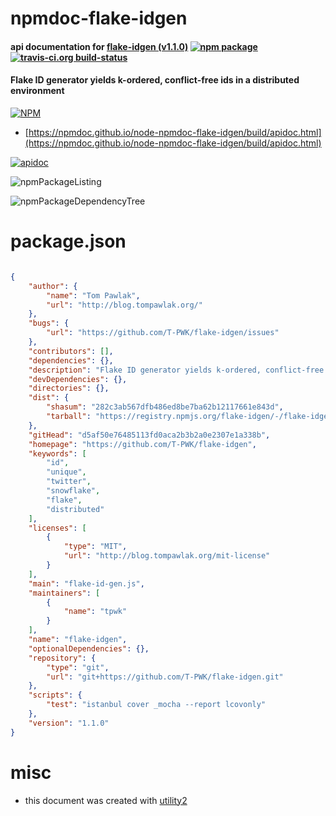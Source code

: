 # npmdoc-flake-idgen

#### api documentation for  [flake-idgen (v1.1.0)](https://github.com/T-PWK/flake-idgen)  [![npm package](https://img.shields.io/npm/v/npmdoc-flake-idgen.svg?style=flat-square)](https://www.npmjs.org/package/npmdoc-flake-idgen) [![travis-ci.org build-status](https://api.travis-ci.org/npmdoc/node-npmdoc-flake-idgen.svg)](https://travis-ci.org/npmdoc/node-npmdoc-flake-idgen)

#### Flake ID generator yields k-ordered, conflict-free ids in a distributed environment

[![NPM](https://nodei.co/npm/flake-idgen.png?downloads=true&downloadRank=true&stars=true)](https://www.npmjs.com/package/flake-idgen)

- [https://npmdoc.github.io/node-npmdoc-flake-idgen/build/apidoc.html](https://npmdoc.github.io/node-npmdoc-flake-idgen/build/apidoc.html)

[![apidoc](https://npmdoc.github.io/node-npmdoc-flake-idgen/build/screenCapture.buildCi.browser.%252Ftmp%252Fbuild%252Fapidoc.html.png)](https://npmdoc.github.io/node-npmdoc-flake-idgen/build/apidoc.html)

![npmPackageListing](https://npmdoc.github.io/node-npmdoc-flake-idgen/build/screenCapture.npmPackageListing.svg)

![npmPackageDependencyTree](https://npmdoc.github.io/node-npmdoc-flake-idgen/build/screenCapture.npmPackageDependencyTree.svg)



# package.json

```json

{
    "author": {
        "name": "Tom Pawlak",
        "url": "http://blog.tompawlak.org/"
    },
    "bugs": {
        "url": "https://github.com/T-PWK/flake-idgen/issues"
    },
    "contributors": [],
    "dependencies": {},
    "description": "Flake ID generator yields k-ordered, conflict-free ids in a distributed environment",
    "devDependencies": {},
    "directories": {},
    "dist": {
        "shasum": "282c3ab567dfb486ed8be7ba62b12117661e843d",
        "tarball": "https://registry.npmjs.org/flake-idgen/-/flake-idgen-1.1.0.tgz"
    },
    "gitHead": "d5af50e76485113fd0aca2b3b2a0e2307e1a338b",
    "homepage": "https://github.com/T-PWK/flake-idgen",
    "keywords": [
        "id",
        "unique",
        "twitter",
        "snowflake",
        "flake",
        "distributed"
    ],
    "licenses": [
        {
            "type": "MIT",
            "url": "http://blog.tompawlak.org/mit-license"
        }
    ],
    "main": "flake-id-gen.js",
    "maintainers": [
        {
            "name": "tpwk"
        }
    ],
    "name": "flake-idgen",
    "optionalDependencies": {},
    "repository": {
        "type": "git",
        "url": "git+https://github.com/T-PWK/flake-idgen.git"
    },
    "scripts": {
        "test": "istanbul cover _mocha --report lcovonly"
    },
    "version": "1.1.0"
}
```



# misc
- this document was created with [utility2](https://github.com/kaizhu256/node-utility2)
